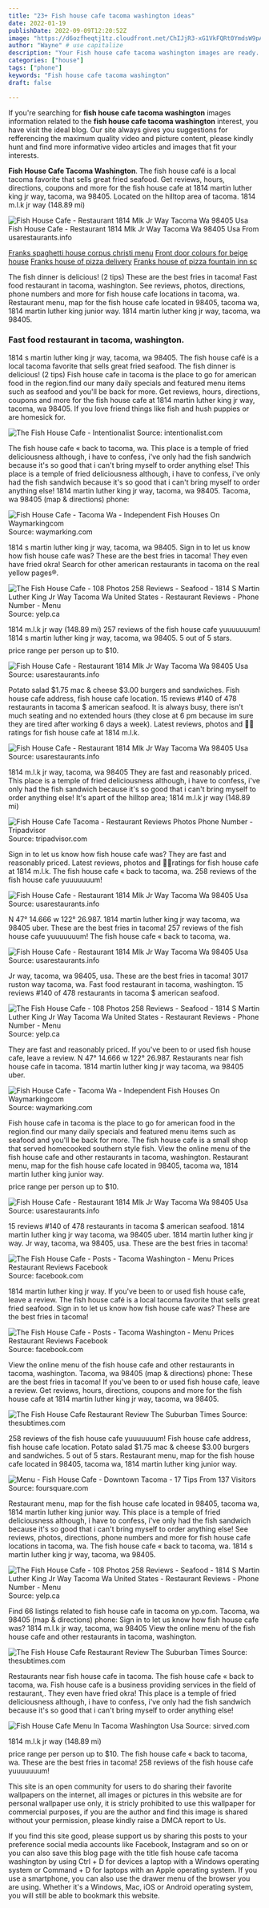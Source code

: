 ```yaml
---
title: "23+ Fish house cafe tacoma washington ideas"
date: 2022-01-19
publishDate: 2022-09-09T12:20:52Z
image: "https://d6ozfheqtj1tz.cloudfront.net/ChIJjR3-xG1VkFQRt0YmdsW9pAs/5aad3f1625c92.jpg"
author: "Wayne" # use capitalize
description: "Your Fish house cafe tacoma washington images are ready. Fish house cafe tacoma washington are a topic that is being searched for and liked by netizens today. You can Download the Fish house cafe tacoma washington files here. Get all royalty-free vectors."
categories: ["house"]
tags: ["phone"]
keywords: "Fish house cafe tacoma washington"
draft: false

---
```


If you're searching for **fish house cafe tacoma washington** images information related to the **fish house cafe tacoma washington** interest, you have visit the ideal  blog.  Our site always  gives you  suggestions  for refferencing  the maximum  quality video and picture  content, please kindly hunt and find more informative video articles and images  that fit your interests.

**Fish House Cafe Tacoma Washington**. The fish house café is a local tacoma favorite that sells great fried seafood. Get reviews, hours, directions, coupons and more for the fish house cafe at 1814 martin luther king jr way, tacoma, wa 98405. Located on the hilltop area of tacoma. 1814 m.l.k jr way (148.89 mi)

![Fish House Cafe - Restaurant 1814 Mlk Jr Way Tacoma Wa 98405 Usa](https://cdn.usarestaurants.info/assets/uploads/a0daedaffbaed7924868e6d831539f2f_-united-states-washington-pierce-county-tacoma-fish-house-cafe-253-383-7144htm.jpg "Fish House Cafe - Restaurant 1814 Mlk Jr Way Tacoma Wa 98405 Usa")
Fish House Cafe - Restaurant 1814 Mlk Jr Way Tacoma Wa 98405 Usa From usarestaurants.info

[Franks spaghetti house corpus christi menu](/franks-spaghetti-house-corpus-christi-menu/)
[Front door colours for beige house](/front-door-colours-for-beige-house/)
[Franks house of pizza delivery](/franks-house-of-pizza-delivery/)
[Franks house of pizza fountain inn sc](/franks-house-of-pizza-fountain-inn-sc/)

The fish dinner is delicious! (2 tips) These are the best fries in tacoma! Fast food restaurant in tacoma, washington. See reviews, photos, directions, phone numbers and more for fish house cafe locations in tacoma, wa. Restaurant menu, map for the fish house cafe located in 98405, tacoma wa, 1814 martin luther king junior way. 1814 martin luther king jr way, tacoma, wa 98405.

### Fast food restaurant in tacoma, washington.

1814 s martin luther king jr way, tacoma, wa 98405. The fish house café is a local tacoma favorite that sells great fried seafood. The fish dinner is delicious! (2 tips) Fish house cafe in tacoma is the place to go for american food in the region.find our many daily specials and featured menu items such as seafood and you&#039;ll be back for more. Get reviews, hours, directions, coupons and more for the fish house cafe at 1814 martin luther king jr way, tacoma, wa 98405. If you love friend things like fish and hush puppies or are homesick for.


![The Fish House Cafe - Intentionalist](https://intentionalist.com/wp-content/uploads/2020/07/95C37A18-8970-4DF5-A80B-F9E508CE5DC9-scaled.jpeg "The Fish House Cafe - Intentionalist")
Source: intentionalist.com

The fish house cafe « back to tacoma, wa. This place is a temple of fried deliciousness although, i have to confess, i&#039;ve only had the fish sandwich because it&#039;s so good that i can&#039;t bring myself to order anything else! This place is a temple of fried deliciousness although, i have to confess, i&#039;ve only had the fish sandwich because it&#039;s so good that i can&#039;t bring myself to order anything else! 1814 martin luther king jr way, tacoma, wa 98405. Tacoma, wa 98405 (map &amp; directions) phone:

![Fish House Cafe - Tacoma Wa - Independent Fish Houses On Waymarkingcom](https://img.geocaching.com/waymarking/display/cbf1fa49-ceaf-4858-870f-8e71326dbcb3.jpg "Fish House Cafe - Tacoma Wa - Independent Fish Houses On Waymarkingcom")
Source: waymarking.com

1814 s martin luther king jr way, tacoma, wa 98405. Sign in to let us know how fish house cafe was? These are the best fries in tacoma! They even have fried okra! Search for other american restaurants in tacoma on the real yellow pages®.

![The Fish House Cafe - 108 Photos 258 Reviews - Seafood - 1814 S Martin Luther King Jr Way Tacoma Wa United States - Restaurant Reviews - Phone Number - Menu](https://s3-media0.fl.yelpcdn.com/bphoto/OtS22YA3WJhn5KXtF-vIlA/l.jpg "The Fish House Cafe - 108 Photos 258 Reviews - Seafood - 1814 S Martin Luther King Jr Way Tacoma Wa United States - Restaurant Reviews - Phone Number - Menu")
Source: yelp.ca

1814 m.l.k jr way (148.89 mi) 257 reviews of the fish house cafe yuuuuuuum! 1814 s martin luther king jr way, tacoma, wa 98405. 5 out of 5 stars. $$$$ price range per person up to $10.

![Fish House Cafe - Restaurant 1814 Mlk Jr Way Tacoma Wa 98405 Usa](https://cdn.usarestaurants.info/assets/uploads/a0daedaffbaed7924868e6d831539f2f_-united-states-washington-pierce-county-tacoma-fish-house-cafe-253-383-7144htm.jpg "Fish House Cafe - Restaurant 1814 Mlk Jr Way Tacoma Wa 98405 Usa")
Source: usarestaurants.info

Potato salad $1.75 mac &amp; cheese $3.00 burgers and sandwiches. Fish house cafe address, fish house cafe location. 15 reviews #140 of 478 restaurants in tacoma $ american seafood. It is always busy, there isn&#039;t much seating and no extended hours (they close at 6 pm because im sure they are tired after working 6 days a week). Latest reviews, photos and 👍🏾ratings for fish house cafe at 1814 m.l.k.

![Fish House Cafe - Restaurant 1814 Mlk Jr Way Tacoma Wa 98405 Usa](https://cdn.usarestaurants.info/assets/uploads/d79e0ba41c18e819816078f239c39db0_-united-states-washington-pierce-county-tacoma-fish-house-cafe-253-383-7144htm.jpg "Fish House Cafe - Restaurant 1814 Mlk Jr Way Tacoma Wa 98405 Usa")
Source: usarestaurants.info

1814 m.l.k jr way, tacoma, wa 98405 They are fast and reasonably priced. This place is a temple of fried deliciousness although, i have to confess, i&#039;ve only had the fish sandwich because it&#039;s so good that i can&#039;t bring myself to order anything else! It&#039;s apart of the hilltop area; 1814 m.l.k jr way (148.89 mi)

![Fish House Cafe Tacoma - Restaurant Reviews Photos Phone Number - Tripadvisor](https://media-cdn.tripadvisor.com/media/photo-s/16/da/7c/c3/fish-house-cafe.jpg "Fish House Cafe Tacoma - Restaurant Reviews Photos Phone Number - Tripadvisor")
Source: tripadvisor.com

Sign in to let us know how fish house cafe was? They are fast and reasonably priced. Latest reviews, photos and 👍🏾ratings for fish house cafe at 1814 m.l.k. The fish house cafe « back to tacoma, wa. 258 reviews of the fish house cafe yuuuuuuum!

![Fish House Cafe - Restaurant 1814 Mlk Jr Way Tacoma Wa 98405 Usa](https://cdn.usarestaurants.info/assets/uploads/11ae91c0b644da38aa777b7325f7cc7e_-united-states-washington-pierce-county-tacoma-fish-house-cafe-253-383-7144htm.jpg "Fish House Cafe - Restaurant 1814 Mlk Jr Way Tacoma Wa 98405 Usa")
Source: usarestaurants.info

N 47° 14.666 w 122° 26.987. 1814 martin luther king jr way tacoma, wa 98405 uber. These are the best fries in tacoma! 257 reviews of the fish house cafe yuuuuuuum! The fish house cafe « back to tacoma, wa.

![Fish House Cafe - Restaurant 1814 Mlk Jr Way Tacoma Wa 98405 Usa](https://cdn.usarestaurants.info/assets/uploads/36e79b40c0148b5fcbbb42898eba3d96_-united-states-washington-pierce-county-tacoma-fish-house-cafe-253-383-7144htm.jpg "Fish House Cafe - Restaurant 1814 Mlk Jr Way Tacoma Wa 98405 Usa")
Source: usarestaurants.info

Jr way, tacoma, wa 98405, usa. These are the best fries in tacoma! 3017 ruston way tacoma, wa. Fast food restaurant in tacoma, washington. 15 reviews #140 of 478 restaurants in tacoma $ american seafood.

![The Fish House Cafe - 108 Photos 258 Reviews - Seafood - 1814 S Martin Luther King Jr Way Tacoma Wa United States - Restaurant Reviews - Phone Number - Menu](https://s3-media0.fl.yelpcdn.com/bphoto/zDV7WJzNtEC_XnmQKqzYiQ/l.jpg "The Fish House Cafe - 108 Photos 258 Reviews - Seafood - 1814 S Martin Luther King Jr Way Tacoma Wa United States - Restaurant Reviews - Phone Number - Menu")
Source: yelp.ca

They are fast and reasonably priced. If you&#039;ve been to or used fish house cafe, leave a review. N 47° 14.666 w 122° 26.987. Restaurants near fish house cafe in tacoma. 1814 martin luther king jr way tacoma, wa 98405 uber.

![Fish House Cafe - Tacoma Wa - Independent Fish Houses On Waymarkingcom](https://img.geocaching.com/waymarking/display/2a755447-4656-430b-b6db-493bd8591271.jpg "Fish House Cafe - Tacoma Wa - Independent Fish Houses On Waymarkingcom")
Source: waymarking.com

Fish house cafe in tacoma is the place to go for american food in the region.find our many daily specials and featured menu items such as seafood and you&#039;ll be back for more. The fish house cafe is a small shop that served homecooked southern style fish. View the online menu of the fish house cafe and other restaurants in tacoma, washington. Restaurant menu, map for the fish house cafe located in 98405, tacoma wa, 1814 martin luther king junior way. $$$$ price range per person up to $10.

![Fish House Cafe - Restaurant 1814 Mlk Jr Way Tacoma Wa 98405 Usa](https://cdn.usarestaurants.info/assets/uploads/bd0410e7755325be8706fc3254614be6_-united-states-washington-pierce-county-tacoma-fish-house-cafe-253-383-7144htm.jpg "Fish House Cafe - Restaurant 1814 Mlk Jr Way Tacoma Wa 98405 Usa")
Source: usarestaurants.info

15 reviews #140 of 478 restaurants in tacoma $ american seafood. 1814 martin luther king jr way tacoma, wa 98405 uber. 1814 martin luther king jr way. Jr way, tacoma, wa 98405, usa. These are the best fries in tacoma!

![The Fish House Cafe - Posts - Tacoma Washington - Menu Prices Restaurant Reviews Facebook](https://lookaside.fbsbx.com/lookaside/crawler/media/?media_id=3647358041954422 "The Fish House Cafe - Posts - Tacoma Washington - Menu Prices Restaurant Reviews Facebook")
Source: facebook.com

1814 martin luther king jr way. If you&#039;ve been to or used fish house cafe, leave a review. The fish house café is a local tacoma favorite that sells great fried seafood. Sign in to let us know how fish house cafe was? These are the best fries in tacoma!

![The Fish House Cafe - Posts - Tacoma Washington - Menu Prices Restaurant Reviews Facebook](https://lookaside.fbsbx.com/lookaside/crawler/media/?media_id=116689678354627 "The Fish House Cafe - Posts - Tacoma Washington - Menu Prices Restaurant Reviews Facebook")
Source: facebook.com

View the online menu of the fish house cafe and other restaurants in tacoma, washington. Tacoma, wa 98405 (map &amp; directions) phone: These are the best fries in tacoma! If you&#039;ve been to or used fish house cafe, leave a review. Get reviews, hours, directions, coupons and more for the fish house cafe at 1814 martin luther king jr way, tacoma, wa 98405.

![The Fish House Cafe Restaurant Review The Suburban Times](https://thesubtimes.com/wp-content/uploads/2018/06/FishHouse1.jpg "The Fish House Cafe Restaurant Review The Suburban Times")
Source: thesubtimes.com

258 reviews of the fish house cafe yuuuuuuum! Fish house cafe address, fish house cafe location. Potato salad $1.75 mac &amp; cheese $3.00 burgers and sandwiches. 5 out of 5 stars. Restaurant menu, map for the fish house cafe located in 98405, tacoma wa, 1814 martin luther king junior way.

![Menu - Fish House Cafe - Downtown Tacoma - 17 Tips From 137 Visitors](https://fastly.4sqi.net/img/general/200x200/7777852_QFanWy06i5Oct39JK2BV8LLfbgIOzYTjn3iZmvuGg-Q.jpg "Menu - Fish House Cafe - Downtown Tacoma - 17 Tips From 137 Visitors")
Source: foursquare.com

Restaurant menu, map for the fish house cafe located in 98405, tacoma wa, 1814 martin luther king junior way. This place is a temple of fried deliciousness although, i have to confess, i&#039;ve only had the fish sandwich because it&#039;s so good that i can&#039;t bring myself to order anything else! See reviews, photos, directions, phone numbers and more for fish house cafe locations in tacoma, wa. The fish house cafe « back to tacoma, wa. 1814 s martin luther king jr way, tacoma, wa 98405.

![The Fish House Cafe - 108 Photos 258 Reviews - Seafood - 1814 S Martin Luther King Jr Way Tacoma Wa United States - Restaurant Reviews - Phone Number - Menu](https://s3-media0.fl.yelpcdn.com/bphoto/huARajW_IlmVAssTR1lwDg/l.jpg "The Fish House Cafe - 108 Photos 258 Reviews - Seafood - 1814 S Martin Luther King Jr Way Tacoma Wa United States - Restaurant Reviews - Phone Number - Menu")
Source: yelp.ca

Find 66 listings related to fish house cafe in tacoma on yp.com. Tacoma, wa 98405 (map &amp; directions) phone: Sign in to let us know how fish house cafe was? 1814 m.l.k jr way, tacoma, wa 98405 View the online menu of the fish house cafe and other restaurants in tacoma, washington.

![The Fish House Cafe Restaurant Review The Suburban Times](https://thesubtimes.com/wp-content/uploads/2018/06/FishHouse5.jpg "The Fish House Cafe Restaurant Review The Suburban Times")
Source: thesubtimes.com

Restaurants near fish house cafe in tacoma. The fish house cafe « back to tacoma, wa. Fish house cafe is a business providing services in the field of restaurant,. They even have fried okra! This place is a temple of fried deliciousness although, i have to confess, i&#039;ve only had the fish sandwich because it&#039;s so good that i can&#039;t bring myself to order anything else!

![Fish House Cafe Menu In Tacoma Washington Usa](https://d6ozfheqtj1tz.cloudfront.net/ChIJjR3-xG1VkFQRt0YmdsW9pAs/5aad3f1625c92.jpg "Fish House Cafe Menu In Tacoma Washington Usa")
Source: sirved.com

1814 m.l.k jr way (148.89 mi) $$$$ price range per person up to $10. The fish house cafe « back to tacoma, wa. These are the best fries in tacoma! 258 reviews of the fish house cafe yuuuuuuum!

This site is an open community for users to do sharing their favorite wallpapers on the internet, all images or pictures in this website are for personal wallpaper use only, it is stricly prohibited to use this wallpaper for commercial purposes, if you are the author and find this image is shared without your permission, please kindly raise a DMCA report to Us.

If you find this site good, please support us by sharing this posts to your preference social media accounts like Facebook, Instagram and so on or you can also save this blog page with the title fish house cafe tacoma washington by using Ctrl + D for devices a laptop with a Windows operating system or Command + D for laptops with an Apple operating system. If you use a smartphone, you can also use the drawer menu of the browser you are using. Whether it's a Windows, Mac, iOS or Android operating system, you will still be able to bookmark this website.
